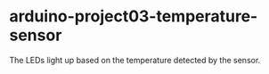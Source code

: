 # arduino-project03-temperature-sensor
The LEDs light up based on the temperature detected by the sensor.

